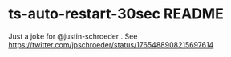 # ts-auto-restart-30sec README

Just a joke for @justin-schroeder . See https://twitter.com/jpschroeder/status/1765488908215697614